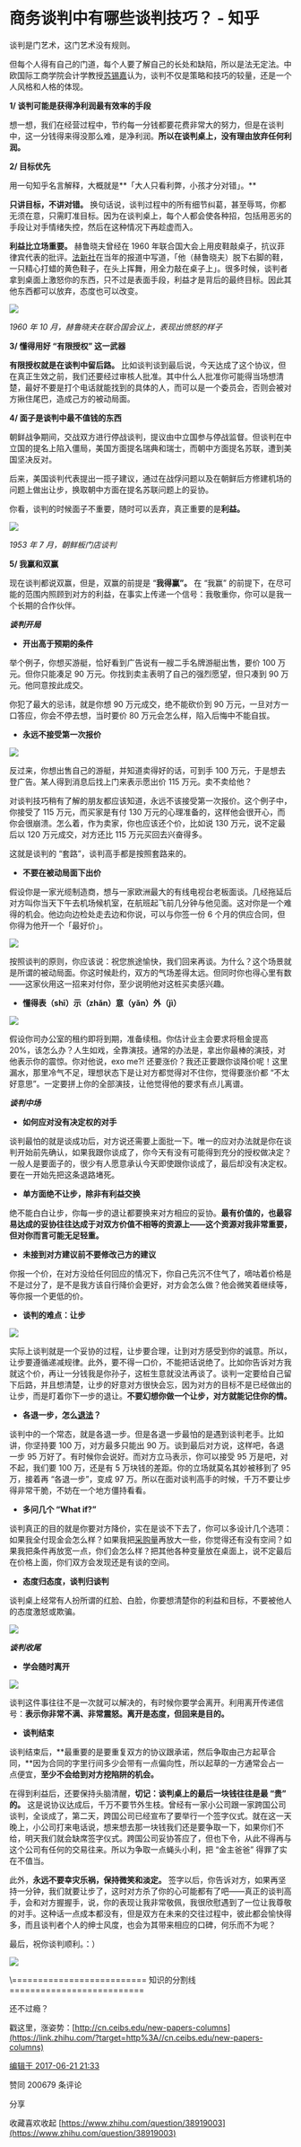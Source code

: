 # 商务谈判中有哪些谈判技巧？ - 知乎
谈判是门艺术，这门艺术没有规则。

但每个人得有自己的门道，每个人要了解自己的长处和缺陷，所以是法无定法。中欧国际工商学院会计学教授[苏锡嘉](https://www.zhihu.com/search?q=%E8%8B%8F%E9%94%A1%E5%98%89&search_source=Entity&hybrid_search_source=Entity&hybrid_search_extra=%7B%22sourceType%22%3A%22answer%22%2C%22sourceId%22%3A187065894%7D)认为，谈判不仅是策略和技巧的较量，还是一个人风格和人格的体现。

**1/ 谈判可能是获得净利润最有效率的手段**

想一想，我们在经营过程中，节约每一分钱都要花费非常大的努力，但是在谈判中，这一分钱得来得没那么难，是净利润。**所以在谈判桌上，没有理由放弃任何利润。** 

**2/ 目标优先**

用一句知乎名言解释，大概就是**「大人只看利弊，小孩才分对错」。** 

**只讲目标，不讲对错。** 换句话说，谈判过程中的所有细节纠葛，甚至辱骂，你都无须在意，只需盯准目标。因为在谈判桌上，每个人都会使各种招，包括用恶劣的手段让对手情绪失控，然后在这种情况下再趁虚而入。

**利益比立场重要。** 赫鲁晓夫曾经在 1960 年联合国大会上用皮鞋敲桌子，抗议菲律宾代表的批评。[法新社](https://www.zhihu.com/search?q=%E6%B3%95%E6%96%B0%E7%A4%BE&search_source=Entity&hybrid_search_source=Entity&hybrid_search_extra=%7B%22sourceType%22%3A%22answer%22%2C%22sourceId%22%3A187065894%7D)在当年的报道中写道，「他（赫鲁晓夫）脱下右脚的鞋，一只精心打蜡的黄色鞋子，在头上挥舞，用全力敲在桌子上」。很多时候，谈判者拿到桌面上激怒你的东西，只不过是表面手段，利益才是背后的最终目标。因此其他东西都可以放弃，态度也可以改变。

![](https://github.com/gkeo/img/blob/main/2022/2022-6-29%2015-30-43/caac9fa1-01ff-42ae-9c6d-1e3f6a276fca.jpeg?raw=true)

_1960 年 10 月，赫鲁晓夫在联合国会议上，表现出愤怒的样子_

**3/ 懂得用好 “有限授权” 这一武器**

**有限授权就是在谈判中留后路。** 比如谈判谈到最后说，今天达成了这个协议，但在真正生效之前，我们还要经过审核人批准。其中什么人批准你可能得当场想清楚，最好不要是打个电话就能找到的具体的人，而可以是一个委员会，否则会被对方揪住尾巴，造成己方的被动局面。

**4/ 面子是谈判中最不值钱的东西**

朝鲜战争期间，交战双方进行停战谈判，提议由中立国参与停战监督。但谈判在中立国的提名上陷入僵局，美国方面提名瑞典和瑞士，而朝中方面提名苏联，遭到美国坚决反对。

后来，美国谈判代表提出一揽子建议，通过在战俘问题以及在朝鲜后方修建机场的问题上做出让步，换取朝中方面在提名苏联问题上的妥协。

你看，谈判的时候面子不重要，随时可以丢弃，真正重要的是**利益。** 

![](https://github.com/gkeo/img/blob/main/2022/2022-6-29%2015-30-43/e7dc3193-7811-427d-8f38-b17cece412d0.jpeg?raw=true)

_1953 年 7 月，朝鲜板门店谈判_

**5/ 我赢和双赢**

现在谈判都说双赢，但是，双赢的前提是 “**我得赢”。** 在 “我赢” 的前提下，在尽可能的范围内照顾到对方的利益，在事实上传递一个信号：我敬重你，你可以是我一个长期的合作伙伴。

**_谈判开局_**

-   **开出高于预期的条件**

举个例子，你想买游艇，恰好看到广告说有一艘二手名牌游艇出售，要价 100 万元。但你只能凑足 90 万元。你找到卖主表明了自己的强烈愿望，但只凑到 90 万元。他同意按此成交。

你犯了最大的忌讳，就是你想 90 万元成交，绝不能砍价到 90 万元，一旦对方一口答应，你会不停去想，当时要价 80 万元会怎么样，陷入后悔中不能自拔。

-   **永远不接受第一次报价**

![](https://github.com/gkeo/img/blob/main/2022/2022-6-29%2015-30-43/d72fda0d-4750-4711-b54f-c911daa2dc67.jpeg?raw=true)

反过来，你想出售自己的游艇，并知道卖得好的话，可到手 100 万元，于是想去登广告。某人得到消息后找上门来表示愿出价 115 万元。卖不卖给他？

对谈判技巧稍有了解的朋友都应该知道，永远不该接受第一次报价。这个例子中，你接受了 115 万元，而买家是有付 130 万元的心理准备的，这样他会很开心，而你会很崩溃。怎么着，作为卖家，你也应该还个价，比如说 130 万元，说不定最后以 120 万元成交，对方还比 115 万元买回去兴奋得多。

这就是谈判的 “套路”，谈判高手都是按照套路来的。

-   **不要在被动局面下出价**

假设你是一家光缆制造商，想与一家欧洲最大的有线电视台老板面谈。几经拖延后对方叫你当天下午去机场候机室，在航班起飞前几分钟与他见面。这对你是一个难得的机会。他边向边检处走去边和你说，可以与你签一份 6 个月的供应合同，但你得为他开一个「最好价」。

![](https://github.com/gkeo/img/blob/main/2022/2022-6-29%2015-30-43/acafb709-0dcd-42ec-bbdd-aae159a8a52f.gif?raw=true)

按照谈判的原则，你应该说：祝您旅途愉快，我们回来再谈。为什么？这个场景就是所谓的被动局面。你这时候赴约，双方的气场差得太远。但同时你也得心里有数——这家伙用这一招来对付你，至少说明他对这桩买卖感兴趣。

-   **懂得表（shī）示（zhǎn）意（yǎn）外（jì）**

![](https://github.com/gkeo/img/blob/main/2022/2022-6-29%2015-30-43/73e2fdd0-f5d8-4b1e-9522-5f15195725eb.gif?raw=true)

假设你司办公室的租约即将到期，准备续租。你估计业主会要求将租金提高 20%，该怎么办？人生如戏，全靠演技。通常的办法是，拿出你最棒的演技，对他表示你的震惊。你对他说，exo me?! 还要涨价？我还正要跟你谈降价呢！这里漏水，那里冷气不足，理想状态下是让对方都觉得对不住你，觉得要涨价都 “不太好意思”。一定要拼上你的全部演技，让他觉得他的要求有点儿离谱。

_**谈判中场**_

-   **如何应对没有决定权的对手**

谈判最怕的就是谈成功后，对方说还需要上面批一下。唯一的应对办法就是你在谈判开始前先确认，如果我跟你谈成了，你今天有没有可能得到充分的授权做决定？一般人是要面子的，很少有人愿意承认今天即使跟你谈成了，最后却没有决定权。要在一开始先把这条退路堵死。

-   **单方面绝不让步，除非有利益交换**

绝不能白白让步，你每一步的退让都要换来对方相应的妥协。**最有价值的，也最容易达成的妥协往往达成于对双方价值不相等的资源上——这个资源对我非常重要，但对你而言可能无足轻重。** 

-   **未接到对方建议前不要修改己方的建议**

你报一个价，在对方没给任何回应的情况下，你自己先沉不住气了，嘀咕着价格是不是过分了，是不是我方该自行降价会更好，对方会怎么做？他会微笑着继续等，等你报一个更低的价。

-   **谈判的难点：让步**

![](https://github.com/gkeo/img/blob/main/2022/2022-6-29%2015-30-43/f95f6d1b-47b8-4d39-bda2-c37395b2076d.gif?raw=true)

实际上谈判就是一个妥协的过程，让步要合理，让到对方感受到你的诚意。所以，让步要遵循递减规律。此外，要不得一口价，不能把话说绝了。比如你告诉对方我就这个价，再让一分钱我是你孙子，这桩生意就没法再谈了。谈判一定要给自己留下后路，并且想清楚，让步的好意对方很快会忘，因为对方的目标不是已经做出的让步，而是盯着你下一步的退让。**不要幻想你做一个让步，对方就能记住你的情。** 

-   **各退一步，怎么[退法](https://www.zhihu.com/search?q=%E9%80%80%E6%B3%95&search_source=Entity&hybrid_search_source=Entity&hybrid_search_extra=%7B%22sourceType%22%3A%22answer%22%2C%22sourceId%22%3A187065894%7D)？**

谈判中的一个常态，就是各退一步。但是各退一步最怕的是遇到谈判老手。比如讲，你坚持要 100 万，对方最多只能出 90 万。谈到最后对方说，这样吧，各退一步 95 万好了。有时候你会说好。而对方立马表示，你可以接受 95 万是吧，对不起，我们要 100 万，还是有 5 万块钱的差距。你的立场就莫名其妙被移到了 95 万，接着再 “各退一步”，变成 97 万。所以在面对谈判高手的时候，千万不要让步得非常干脆，不妨在一个地方僵持看看。

-   **多问几个 “What if?”**

谈判真正的目的就是你要对方降价，实在是谈不下去了，你可以多设计几个选项：如果我全付现金会怎么样？如果我把[采购量](https://www.zhihu.com/search?q=%E9%87%87%E8%B4%AD%E9%87%8F&search_source=Entity&hybrid_search_source=Entity&hybrid_search_extra=%7B%22sourceType%22%3A%22answer%22%2C%22sourceId%22%3A187065894%7D)再放大一些，你觉得还有没有空间？如果我把条件再放宽一点，你们会怎么样？把其他各种变量放在桌面上，说不定最后在价格上面，你们双方会发现还是有谈的空间。

-   **态度归态度，谈判归谈判**

谈判桌上经常有人扮所谓的红脸、白脸，你要想清楚你的利益和目标，不要被他人的态度激怒或欺骗。

![](https://github.com/gkeo/img/blob/main/2022/2022-6-29%2015-30-43/0b2a8200-62d9-4f8f-81c4-60fe367e28fd.gif?raw=true)

**_谈判收尾_**

-   **学会随时离开**

![](https://github.com/gkeo/img/blob/main/2022/2022-6-29%2015-30-43/2a6ce545-086c-4c9d-af8e-a502be92b741.gif?raw=true)

谈判这件事往往不是一次就可以解决的，有时候你要学会离开。利用离开传递信号：**表示你非常不满、非常震怒。离开是态度，但回来是目的。** 

-   **谈判结束**

谈判结束后，**最重要的是要重复双方的协议跟承诺，然后争取由己方起草合同，**因为合同的字里行间多少会带有一点偏向性，所以起草的一方通常会占一点便宜，**至少不会给到对方挖陷阱的机会。** 

在得到利益后，还要保持头脑清醒，**切记：谈判桌上的最后一块钱往往是最 “贵” 的。** 这是说协议达成后，千万不要节外生枝。曾经有一家小公司跟一家跨国公司谈判，全谈成了，第二天，跨国公司已经宣布了要举行一个签字仪式。就在这一天晚上，小公司打来电话说，想来想去那一块钱我们还是要争取一下，如果你们不给，明天我们就会缺席签字仪式。跨国公司妥协答应了，但也下令，从此不得再与这个公司有任何的交易往来。所以为争取一点蝇头小利，把 “金主爸爸” 得罪了实在不值当。

此外，**永远不要幸灾乐祸，保持微笑和淡定。** 签字以后，你告诉对方，如果再坚持一分钟，我们就要让步了，这时对方杀了你的心可能都有了吧——真正的谈判高手，会和对方握握手，说，你的表现让我非常敬佩，我很欣慰遇到了一位让我尊敬的对手。这种话一点成本都没有，但是双方在未来的交往过程中，彼此都会愉快得多，而且谈判者个人的绅士风度，也会为其带来相应的口碑，何乐而不为呢？

最后，祝你谈判顺利。：）

![](https://github.com/gkeo/img/blob/main/2022/2022-6-29%2015-30-43/4662367e-c3da-4860-864a-97b3965c8aed.gif?raw=true)

\\========================== 知识的分割线 ==========================

还不过瘾？

戳这里，涨姿势：[http://cn.ceibs.edu/new-papers-columns](https://link.zhihu.com/?target=http%3A//cn.ceibs.edu/new-papers-columns)

[编辑于 2017-06-21 21:33](//www.zhihu.com/question/38919003/answer/187065894)

​赞同 2006​​79 条评论

​分享

​收藏​喜欢收起​ 
 [https://www.zhihu.com/question/38919003](https://www.zhihu.com/question/38919003)
